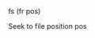 <span style='color:var(--vscode-symbolIcon-methodForeground);'>fs</span> (<span style='color:var(--vscode-symbolIcon-variableForeground);'>fr pos</span>) 

Seek to file position pos
